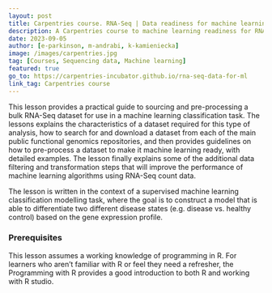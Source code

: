 ```yaml
---
layout: post
title: Carpentries course. RNA-Seq | Data readiness for machine learning applications
description: A Carpentries course to machine learning readiness for RNA-seq data
date: 2023-09-05
author: [e-parkinson, m-andrabi, k-kamieniecka]
image: /images/carpentries.jpg
tag: [Courses, Sequencing data, Machine learning]
featured: true
go_to: https://carpentries-incubator.github.io/rna-seq-data-for-ml
link_tag: Carpentries course
---
```


This lesson provides a practical guide to sourcing and pre-processing a bulk RNA-Seq dataset for use in a machine learning classification task. The lessons explains the characteristics of a dataset required for this type of analysis, how to search for and download a dataset from each of the main public functional genomics repositories, and then provides guidelines on how to pre-process a dataset to make it machine learning ready, with detailed examples. The lesson finally explains some of the additional data filtering and transformation steps that will improve the performance of machine learning algorithms using RNA-Seq count data.

The lesson is written in the context of a supervised machine learning classification modelling task, where the goal is to construct a model that is able to differentiate two different disease states (e.g. disease vs. healthy control) based on the gene expression profile.

### Prerequisites
This lesson assumes a working knowledge of programming in R. For learners who aren’t familiar with R or feel they need a refresher, the Programming with R provides a good introduction to both R and working with R studio.
